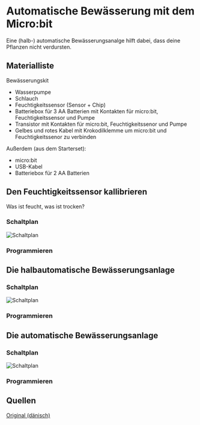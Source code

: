 # Automatische Bewässerung mit dem Micro:bit

Eine (halb-) automatische Bewässerungsanalge hilft dabei, dass deine Pflanzen nicht verdursten. 

## Materialliste

Bewässerungskit
- Wasserpumpe
- Schlauch
- Feuchtigkeitssensor (Sensor + Chip)
- Batteriebox für 3 AA Batterien mit Kontakten für micro:bit, Feuchtigkeitssensor und Pumpe
- Transistor mit Kontakten für micro:bit, Feuchtigkeitssenor und Pumpe
- Gelbes und rotes Kabel mit Krokodilklemme um micro:bit und Feuchtigkeitssenor zu verbinden

Außerdem (aus dem Starterset): 
- micro:bit 
- USB-Kabel
- Batteriebox für 2 AA Batterien

## Den Feuchtigkeitssensor kallibrieren

Was ist feucht, was ist trocken? 

### Schaltplan

![Schaltplan](schaltpläne/kallibrieren.png)

### Programmieren

## Die halbautomatische Bewässerungsanlage

### Schaltplan

![Schaltplan](schaltpläne/halbautomatisch.png)

### Programmieren

## Die automatische Bewässerungsanlage

### Schaltplan

![Schaltplan](schaltpläne/automatisch.png)

### Programmieren



## Quellen

[Original (dänisch)](https://www.myarduino.dk/produkt/vandingssaet-til-microbit/)